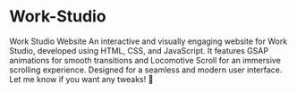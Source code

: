 # Work-Studio
Work Studio Website An interactive and visually engaging website for Work Studio, developed using HTML, CSS, and JavaScript. It features GSAP animations for smooth transitions and Locomotive Scroll for an immersive scrolling experience. Designed for a seamless and modern user interface.  Let me know if you want any tweaks! 🚀
